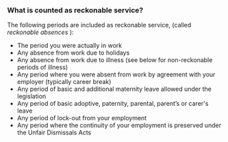 ###  What is counted as reckonable service?

The following periods are included as reckonable service, (called _reckonable
absences_ ):

  * The period you were actually in work 
  * Any absence from work due to holidays 
  * Any absence from work due to illness (see below for non-reckonable periods of illness) 
  * Any period where you were absent from work by agreement with your employer (typically career break) 
  * Any period of basic and additional maternity leave allowed under the legislation 
  * Any period of basic adoptive, paternity, parental, parent’s or carer's leave 
  * Any period of lock-out from your employment 
  * Any period where the continuity of your employment is preserved under the Unfair Dismissals Acts 

